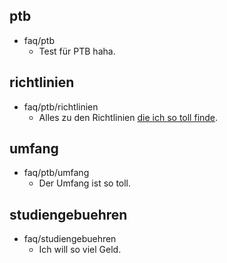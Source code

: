 ## ptb
* faq/ptb
    - Test für PTB haha.

## richtlinien
* faq/ptb/richtlinien
    - Alles zu den Richtlinien [die ich so toll finde](https://google.com).

## umfang
* faq/ptb/umfang
    - Der Umfang ist so toll.

## studiengebuehren
* faq/studiengebuehren
    - Ich will so viel Geld.

